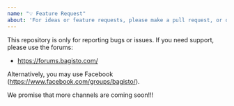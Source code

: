 ```yaml
---
name: "💡 Feature Request"
about: 'For ideas or feature requests, please make a pull request, or open an issue'
---
```


This repository is only for reporting bugs or issues. If you need support, please use the forums:

- https://forums.bagisto.com/

Alternatively, you may use Facebook (https://www.facebook.com/groups/bagisto/).

We promise that more channels are coming soon!!!
